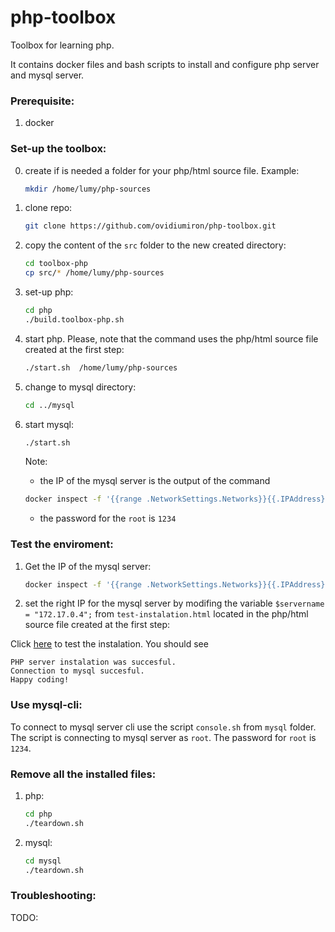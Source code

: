 # php-toolbox
Toolbox for learning php.   

It contains docker files and bash scripts to install and configure php server and  mysql server.  

### Prerequisite:

1. docker

### Set-up the toolbox:

0. create if is needed a folder for your php/html source file. Example: 
   ``` bash
   mkdir /home/lumy/php-sources
   ```
0. clone repo:
   ``` bash
   git clone https://github.com/ovidiumiron/php-toolbox.git 
   ```
1. copy the content of the `src` folder to the new created directory:
   ```bash
   cd toolbox-php
   cp src/* /home/lumy/php-sources
   ```
1. set-up php:
   ```bash
   cd php
   ./build.toolbox-php.sh
   ``` 
1. start php. Please, note that the command uses the php/html source file created at the first step:
   ```bash
   ./start.sh  /home/lumy/php-sources
   ```
1. change to mysql directory:
   ```bash
   cd ../mysql
   ```
2. start mysql:
   ```bash
   ./start.sh
   ``` 
   Note: 

      - the IP of the mysql server is the output of the command
      ```bash
      docker inspect -f '{{range .NetworkSettings.Networks}}{{.IPAddress}}{{end}}' toolbox-mysql
      ``` 
      - the password for the `root` is `1234`


### Test the enviroment:
1. Get the IP of the mysql server:
   ```bash
   docker inspect -f '{{range .NetworkSettings.Networks}}{{.IPAddress}}{{end}}' toolbox-mysql
    ```
2. set the right IP for the mysql server by modifing the variable `$servername = "172.17.0.4";` from `test-instalation.html` located in the php/html source file created at the first step: 

Click [here](http://localhost:80/test-instalation.html) to test the instalation. 
You should see  
```
PHP server instalation was succesful. 
Connection to mysql succesful.
Happy coding!
```

### Use mysql-cli:
To connect to mysql server cli use the script `console.sh` from `mysql` folder. The script is connecting to mysql server as `root`. The password for `root` is `1234`.

### Remove all the installed files:
1. php:
   ```bash
   cd php
   ./teardown.sh
   ```
 2. mysql:
    ```bash
    cd mysql
    ./teardown.sh
    ```
### Troubleshooting:
TODO:



